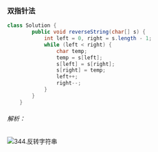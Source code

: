 ### 双指针法

```java
class Solution {
        public void reverseString(char[] s) {
            int left = 0, right = s.length - 1;
            while (left < right) {
                char temp;
                temp = s[left];
                s[left] = s[right];
                s[right] = temp;
                left++;
                right--;
            }
        }
    }
```

###### 解析：

![344.反转字符串](https://code-thinking.cdn.bcebos.com/gifs/344.%E5%8F%8D%E8%BD%AC%E5%AD%97%E7%AC%A6%E4%B8%B2.gif)

